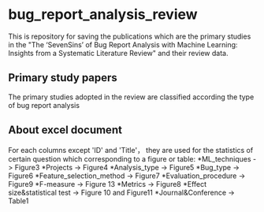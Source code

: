 # bug_report_analysis_review
This is repository for saving the publications which are the primary studies in the "The ‘SevenSins’ of Bug Report Analysis with Machine Learning: Insights from a Systematic Literature Review" and their review data.

## Primary study papers
The primary studies adopted in the review are classified according the type of bug report analysis

## About excel document
For each columns except 'ID' and 'Title'， they are used for the statistics of certain question which corresponding to a figure or table:
*ML_techniques -> Figure3
*Projects -> Figure4
*Analysis_type -> Figure5
*Bug_type -> Figure6
*Feature_selection_method -> Figure7
*Evaluation_procedure -> Figure9
*F-measure -> Figure 13
*Metrics -> Figure8
*Effect size&statistical test -> Figure 10 and Figure11
*Journal&Conference -> Table1


